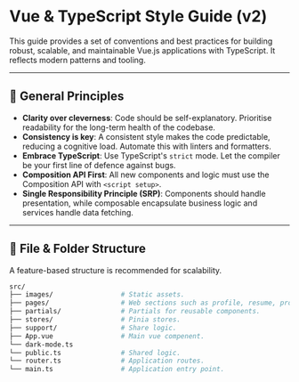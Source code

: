# Vue & TypeScript Style Guide (v2)

This guide provides a set of conventions and best practices for building robust, scalable, and maintainable Vue.js applications with TypeScript. It reflects modern patterns and tooling.

---

## 📜 General Principles

* **Clarity over cleverness**: Code should be self-explanatory. Prioritise readability for the long-term health of the codebase.
* **Consistency is key**: A consistent style makes the code predictable, reducing a cognitive load. Automate this with linters and formatters.
* **Embrace TypeScript**: Use TypeScript's `strict` mode. Let the compiler be your first line of defence against bugs.
* **Composition API First**: All new components and logic must use the Composition API with `<script setup>`.
* **Single Responsibility Principle (SRP)**: Components should handle presentation, while composable encapsulate business logic and services handle data fetching.

---

## 📁 File & Folder Structure

A feature-based structure is recommended for scalability.

```bash
src/
├── images/                 # Static assets.
├── pages/                  # Web sections such as profile, resume, project, posts, and projects.
├── partials/               # Partials for reusable components.
├── stores/                 # Pinia stores.
├── support/                # Share logic.
├── App.vue                 # Main vue compenent.
└── dark-mode.ts
└── public.ts               # Shared logic.
└── router.ts               # Application routes.
└── main.ts                 # Application entry point.
